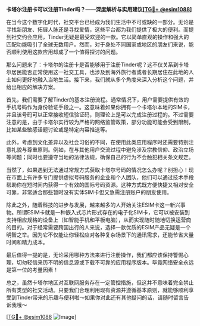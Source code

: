 **卡塔尔注册卡可以注册Tinder吗？——深度解析与实用建议[[TG💪+ @esim1088](https://t.me/s/esim1088)]**

在当今这个数字化时代，社交平台已经成为我们生活中不可或缺的一部分。无论是寻找新朋友、拓展人脉还是寻找爱情，这些平台都为我们提供了极大的便利。而提到社交约会应用，Tinder无疑是最受欢迎的一款。它以简单直观的操作和强大的匹配功能吸引了全球无数用户。然而，对于身处不同国家或地区的朋友们来说，能否顺利使用这款应用却成了一个值得探讨的问题。

那么问题来了：卡塔尔的注册卡是否能够用于注册Tinder呢？这不仅关系到卡塔尔居民能否正常使用这一社交工具，也涉及到海外旅行者或者长期居住在此地的人士如何更好地融入当地生活。接下来，我们就从多个角度来深入分析这个问题，并给出相应的解决方案。

首先，我们需要了解Tinder的基本注册流程。通常情况下，用户需要提供有效的手机号码作为身份验证手段之一。这意味着如果你拥有一个卡塔尔本地的SIM卡，并且该号码可以正常接收短信验证码，则理论上是可以完成注册过程的。不过需要注意的是，由于卡塔尔实行较为严格的网络监管政策，部分功能可能会受到限制，比如某些敏感话题讨论或是特定内容推送等。

此外，考虑到文化差异以及社会习俗的不同，在使用此类应用程序时还需要特别注意礼貌与尊重原则。例如，在与其他用户交流过程中避免涉及宗教信仰、政治立场等问题；同时也要遵守当地的法律法规，确保自己的行为不会触犯相关条文规定。

当然了，如果遇到无法通过常规方式获取卡塔尔号码的情况怎么办呢？别担心！现在市面上有许多专门提供虚拟号码服务的企业和个人团队，他们可以通过技术手段帮助你在短时间内获得一个有效的国际号码资源。这种方式既方便快捷又相对安全可靠，非常适合那些暂时没有实体SIM卡但又急需注册账户的朋友使用。

除此之外，随着科技的进步与发展，越来越多的人开始关注ESIM卡这一新兴事物。所谓ESIM卡就是一种嵌入式芯片形式存在的电子化SIM卡，它可以被安装到支持相应规格的设备上（如智能手机和平板电脑），从而实现随时随地切换运营商的目的。对于经常需要跨国出行的人来说，选择一款优质的ESIM产品无疑是一个明智之举。因为它不仅能让你轻松应对各种复杂场景下的通讯需求，还能节省大量时间和精力成本。

最后值得一提的是，无论采用哪种方法来进行注册操作，我们都应该保持警惕心理，切勿轻信来历不明的信息源或下载不可靠的应用程序版本。毕竟网络安全永远是第一位的考量因素！

总之，虽然卡塔尔地区对互联网服务存在一定管控措施，但这并不意味着完全禁止所有类型的社交活动。只要我们合理利用现有资源并遵循基本原则，就能够顺利享受到Tinder带来的乐趣与便利啦～如果你对此还有其他疑问的话，请随时留言告诉我哦～

[[TG💪+ @esim1088](https://t.me/s/esim1088) ![Image](https://i.postimg.cc/4NQfJmqS/Snipaste-2025-05-13-00-14-12.png)]